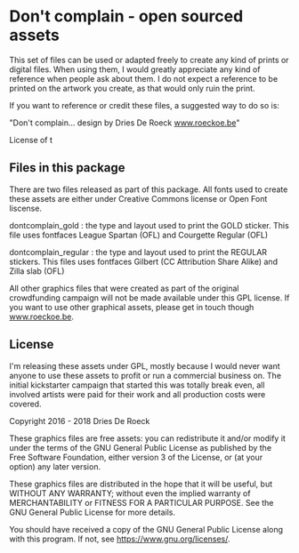 # Don't complain - open sourced assets

This set of files can be used or adapted freely to create any kind of prints or digital files. When using them, I would greatly appreciate any kind of reference when people ask about them. I do not expect a reference to be printed on the artwork you create, as that would only ruin the print.

If you want to reference or credit these files, a suggested way to do so is:

"Don't complain... design by Dries De Roeck www.roeckoe.be"

License of t

## Files in this package

There are two files released as part of this package. All fonts used to create these assets are either under Creative Commons license or Open Font liscense.

dontcomplain_gold : the type and layout used to print the GOLD sticker. This file uses fontfaces League Spartan (OFL) and Courgette Regular (OFL)

dontcomplain_regular : the type and layout used to print the REGULAR stickers. This files uses fontfaces Gilbert (CC Attribution Share Alike) and Zilla slab (OFL)

All other graphics files that were created as part of the original crowdfunding campaign will not be made available under this GPL license. If you want to use other graphical assets, please get in touch though www.roeckoe.be.

## License

I'm releasing these assets under GPL, mostly because I would never want anyone to use these assets to profit or run a commercial business on. The initial kickstarter campaign that started this was totally break even, all involved artists were paid for their work and all production costs were covered.

Copyright 2016 - 2018 Dries De Roeck

These graphics files are free assets: you can redistribute it and/or modify it under the terms of the GNU General Public License as published by the Free Software Foundation, either version 3 of the License, or (at your option) any later version.

These graphics files are distributed in the hope that it will be useful, but WITHOUT ANY WARRANTY; without even the implied warranty of MERCHANTABILITY or FITNESS FOR A PARTICULAR PURPOSE.  See the GNU General Public License for more details.

You should have received a copy of the GNU General Public License along with this program.  If not, see <https://www.gnu.org/licenses/>.